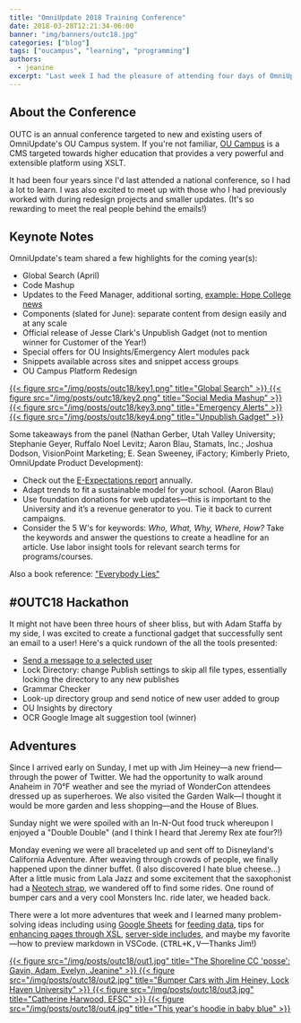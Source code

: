 ```yaml
---
title: "OmniUpdate 2018 Training Conference"
date: 2018-03-28T12:21:34-06:00
banner: "img/banners/outc18.jpg"
categories: ["blog"]
tags: ["oucampus", "learning", "programming"]
authors:
  - jeanine
excerpt: "Last week I had the pleasure of attending four days of OmniUpdate's annual Training Conference (OUTC)! I'd like to share a special thank you to Shoreline Community College for helping pave my way to #OUTC18. Although it's not a comprehensive overview, here are some of my favorite bits from the week."
---
```




## About the Conference

OUTC is an annual conference targeted to new and existing users of OmniUpdate's OU Campus system. If you're not familiar, [OU Campus](https://omniupdate.com/products/index.html) is a CMS targeted towards higher education that provides a very powerful and extensible platform using XSLT. 

It had been four years since I'd last attended a national conference, so I had a lot to learn. I was also excited to meet up with those who I had previously worked with during redesign projects and smaller updates. (It's so rewarding to meet the real people behind the emails!)

## Keynote Notes

OmniUpdate's team shared a few highlights for the coming year(s):

- Global Search (April)
- Code Mashup
- Updates to the Feed Manager, additional sorting, [example: Hope College news](https://hope.edu/news/?type=news-detail)
- Components (slated for June): separate content from design easily and at any scale
- Official release of Jesse Clark's Unpublish Gadget (not to mention winner for Customer of the Year!)
- Special offers for OU Insights/Emergency Alert modules pack
- Snippets available across sites and snippet access groups
- OU Campus Platform Redesign


<div class="figstack">
<a data-fancybox="gallery" href="/img/posts/outc18/key1.png">
  {{< figure src="/img/posts/outc18/key1.png" title="Global Search" >}}
</a>
<a data-fancybox="gallery" href="/img/posts/outc18/key2.png">
  {{< figure src="/img/posts/outc18/key2.png" title="Social Media Mashup" >}}
</a>
<a data-fancybox="gallery" href="/img/posts/outc18/key3.png">
  {{< figure src="/img/posts/outc18/key3.png" title="Emergency Alerts" >}}
</a>
<a data-fancybox="gallery" href="/img/posts/outc18/key4.png">
  {{< figure src="/img/posts/outc18/key4.png" title="Unpublish Gadget" >}}
</a>
</div>

Some takeaways from the panel (Nathan Gerber, Utah Valley University; Stephanie Geyer, Ruffalo Noel Levitz; Aaron Blau, Stamats, Inc.; Joshua Dodson, VisionPoint Marketing; E. Sean Sweeney, iFactory; Kimberly Prieto, OmniUpdate Product Development):

- Check out the [E-Expectations report](https://www.ruffalonl.com/papers-research-higher-education-fundraising/recruitment-marketing-and-financial-aid/e-expectations-research-reports) annually.
- Adapt trends to fit a sustainable model for your school. (Aaron Blau)
- Use foundation donations for web updates&mdash;this is important to the University and it’s a revenue generator to you. Tie it back to current campaigns.
- Consider the 5 W's for keywords: _Who, What, Why, Where, How?_ Take the keywords and answer the questions to create a headline for an article. Use labor insight tools for relevant search terms for programs/courses.

Also a book reference: ["Everybody Lies"](https://www.goodreads.com/book/show/28512671-everybody-lies)

## #OUTC18 Hackathon

It might not have been three hours of sheer bliss, but with Adam Staffa by my side, I was excited to create a functional gadget that successfully sent an email to a user! Here's a quick rundown of the all the tools presented:

- [Send a message to a selected user](https://github.com/virtual/oucampus-gadget-send-message)
- Lock Directory: change Publish settings to skip all file types, essentially locking the directory to any new publishes
- Grammar Checker
- Look-up directory group and send notice of new user added to group
- OU Insights by directory
- OCR Google Image alt suggestion tool (winner)

## Adventures

Since I arrived early on Sunday, I met up with Jim Heiney&mdash;a new friend&mdash;through the power of Twitter. We had the opportunity to walk around Anaheim in 70&deg;F weather and see the myriad of WonderCon attendees dressed up as superheroes. We also visited the Garden Walk&mdash;I thought it would be more garden and less shopping&mdash;and the House of Blues. 

Sunday night we were spoiled with an In-N-Out food truck whereupon I enjoyed a "Double Double" (and I think I heard that Jeremy Rex ate four?!) 

Monday evening we were all braceleted up and sent off to Disneyland's California Adventure. After weaving through crowds of people, we finally happened upon the dinner buffet. (I also discovered I hate blue cheese&hellip;) After a little music from Lala Jazz and some excitement that the saxophonist had a [Neotech strap](http://www.neotechstraps.com/), we wandered off to find some rides. One round of bumper cars and a very cool Monsters Inc. ride later, we headed back. 

There were a lot more adventures that week and I learned many problem-solving ideas including using [Google Sheets](https://hope.edu/_showcase/craigdev/OUTC18/index.html) for [feeding data](http://aims.oudemo.com/calendar/sheet.php), tips for [enhancing pages through XSL](http://www.unco.edu/web-support/outc18/jesse/), [server-side includes](https://outc18.com/workshop-resources.php), and maybe my favorite&mdash;how to preview markdown in VSCode. (<kbd>CTRL+K,V</kbd>—Thanks Jim!)


<div class="figstack">
<a data-fancybox="gallery2" href="/img/posts/outc18/out1.jpg">
  {{< figure src="/img/posts/outc18/out1.jpg" title="The Shoreline CC 'posse': Gavin, Adam, Evelyn, Jeanine" >}}
</a>
<a data-fancybox="gallery2" href="/img/posts/outc18/out2.jpg">
  {{< figure src="/img/posts/outc18/out2.jpg" title="Bumper Cars with Jim Heiney, Lock Haven University" >}}
</a> 
<a data-fancybox="gallery2" href="/img/posts/outc18/out3.jpg">
  {{< figure src="/img/posts/outc18/out3.jpg" title="Catherine Harwood, EFSC" >}}
</a> 
<a data-fancybox="gallery2" href="/img/posts/outc18/out4.jpg">
  {{< figure src="/img/posts/outc18/out4.jpg" title="This year's hoodie in baby blue" >}}
</a> 
</div>
